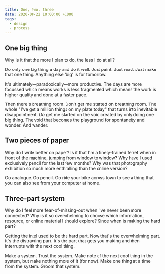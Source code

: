 ```yaml
---
title: One, two, three
date: 2020-08-22 10:00:00 +1000
tags:
  - design
  - process
---
```


## One big thing

Why is it that the more I plan to do, the less I do at all?

Do only one big thing a day and do it well. Just paint. Just read. Just make that one thing. Anything else 'big' is for tomorrow.

It's ultimately—paradoxically—more productive. The days are more focussed which means works is less fragmented which means the work is higher quality and done at a faster pace.

Then there's breathing room. Don't get me started on breathing room. The whole "I've got a million things on my plate today" that turns into inevitable disappointment. _Do_ get me started on the void created by only doing one big thing. The void that becomes the playground for spontaneity and wonder. And wander.

## Two pieces of paper

Why do I write better on paper? Is it that I'm a finely-trained ferret when in front of the machine, jumping from window to window? Why have I used exclusively pencil for the last few months? Why was that photography exhibition so much more enthralling than the online version?

Go analogue. Go pencil. Go ride your bike across town to see a thing that you can also see from your computer at home.

## Three-part system

Why do I feel more fear-of-missing-out when I've never been more connected? Why is it so overwhelming to choose which information, resource, or online material I should explore? Since when is making the hard part?

Getting the intel used to be the hard part. Now that's the overwhelming part. It's the distracting part. It's the part that gets you making and then interrupts with the next cool thing.

Make a system. Trust the system. Make note of the next cool thing in the system, but make nothing more of it (for now). Make one thing at a time from the system. Groom that system.
